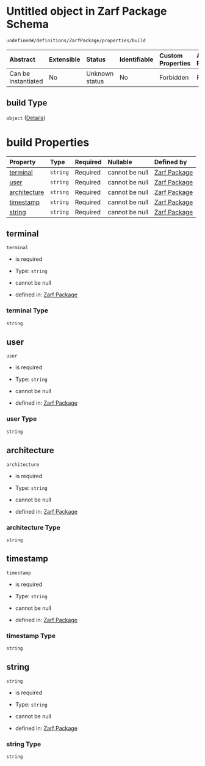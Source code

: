 # Untitled object in Zarf Package Schema

```txt
undefined#/definitions/ZarfPackage/properties/build
```



| Abstract            | Extensible | Status         | Identifiable | Custom Properties | Additional Properties | Access Restrictions | Defined In                                                                   |
| :------------------ | :--------- | :------------- | :----------- | :---------------- | :-------------------- | :------------------ | :--------------------------------------------------------------------------- |
| Can be instantiated | No         | Unknown status | No           | Forbidden         | Forbidden             | none                | [zarf.schema.json\*](../../../build/zarf.schema.json "open original schema") |

## build Type

`object` ([Details](zarf-definitions-zarfbuilddata.md))

# build Properties

| Property                      | Type     | Required | Nullable       | Defined by                                                                                                                               |
| :---------------------------- | :------- | :------- | :------------- | :--------------------------------------------------------------------------------------------------------------------------------------- |
| [terminal](#terminal)         | `string` | Required | cannot be null | [Zarf Package](zarf-definitions-zarfbuilddata-properties-terminal.md "undefined#/definitions/ZarfBuildData/properties/terminal")         |
| [user](#user)                 | `string` | Required | cannot be null | [Zarf Package](zarf-definitions-zarfbuilddata-properties-user.md "undefined#/definitions/ZarfBuildData/properties/user")                 |
| [architecture](#architecture) | `string` | Required | cannot be null | [Zarf Package](zarf-definitions-zarfbuilddata-properties-architecture.md "undefined#/definitions/ZarfBuildData/properties/architecture") |
| [timestamp](#timestamp)       | `string` | Required | cannot be null | [Zarf Package](zarf-definitions-zarfbuilddata-properties-timestamp.md "undefined#/definitions/ZarfBuildData/properties/timestamp")       |
| [string](#string)             | `string` | Required | cannot be null | [Zarf Package](zarf-definitions-zarfbuilddata-properties-string.md "undefined#/definitions/ZarfBuildData/properties/string")             |

## terminal



`terminal`

*   is required

*   Type: `string`

*   cannot be null

*   defined in: [Zarf Package](zarf-definitions-zarfbuilddata-properties-terminal.md "undefined#/definitions/ZarfBuildData/properties/terminal")

### terminal Type

`string`

## user



`user`

*   is required

*   Type: `string`

*   cannot be null

*   defined in: [Zarf Package](zarf-definitions-zarfbuilddata-properties-user.md "undefined#/definitions/ZarfBuildData/properties/user")

### user Type

`string`

## architecture



`architecture`

*   is required

*   Type: `string`

*   cannot be null

*   defined in: [Zarf Package](zarf-definitions-zarfbuilddata-properties-architecture.md "undefined#/definitions/ZarfBuildData/properties/architecture")

### architecture Type

`string`

## timestamp



`timestamp`

*   is required

*   Type: `string`

*   cannot be null

*   defined in: [Zarf Package](zarf-definitions-zarfbuilddata-properties-timestamp.md "undefined#/definitions/ZarfBuildData/properties/timestamp")

### timestamp Type

`string`

## string



`string`

*   is required

*   Type: `string`

*   cannot be null

*   defined in: [Zarf Package](zarf-definitions-zarfbuilddata-properties-string.md "undefined#/definitions/ZarfBuildData/properties/string")

### string Type

`string`
